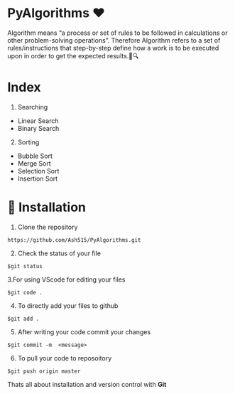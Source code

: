 # PyAlgorithms ❤
 Algorithm means “a process or set of rules to be followed in calculations or other problem-solving operations”. Therefore Algorithm refers to a set of rules/instructions that step-by-step define how a work is to be executed upon in order to get the expected results.📝🔍
 
 # Index
1. Searching
  - Linear Search 
  - Binary Search
2. Sorting 
  - Bubble Sort
  - Merge Sort
  - Selection Sort
  - Insertion Sort
 
 
# 🚀&nbsp;Installation 
1. Clone the repository 
```
https://github.com/Ash515/PyAlgorithms.git
```
2. Check the status of your file 
```
$git status
```

3.For using VScode for editing your files 
```
$git code .
```
4. To directly add your files to github
```
$git add .
```
5. After writing your code commit your changes 
```
$git commit -m  <message>
```
6. To pull your code to reposoitory
```
$git push origin master
```
Thats all about installation and version control with **Git**
